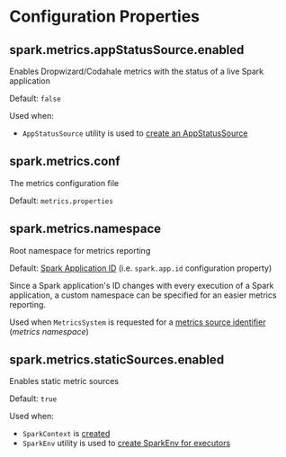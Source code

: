 # Configuration Properties

## <span id="spark.metrics.appStatusSource.enabled"><span id="METRICS_APP_STATUS_SOURCE_ENABLED"> spark.metrics.appStatusSource.enabled

Enables Dropwizard/Codahale metrics with the status of a live Spark application

Default: `false`

Used when:

* `AppStatusSource` utility is used to [create an AppStatusSource](../status/AppStatusSource.md#createSource)

## <span id="spark.metrics.conf"> spark.metrics.conf

The metrics configuration file

Default: `metrics.properties`

## <span id="spark.metrics.namespace"> spark.metrics.namespace

Root namespace for metrics reporting

Default: [Spark Application ID](../SparkConf.md#spark.app.id) (i.e. `spark.app.id` configuration property)

Since a Spark application's ID changes with every execution of a Spark application, a custom namespace can be specified for an easier metrics reporting.

Used when `MetricsSystem` is requested for a [metrics source identifier](MetricsSystem.md#buildRegistryName) (_metrics namespace_)

## <span id="spark.metrics.staticSources.enabled"><span id="METRICS_STATIC_SOURCES_ENABLED"> spark.metrics.staticSources.enabled

Enables static metric sources

Default: `true`

Used when:

* `SparkContext` is [created](../SparkContext-creating-instance-internals.md#metricsSystem)
* `SparkEnv` utility is used to [create SparkEnv for executors](../SparkEnv.md#create)
